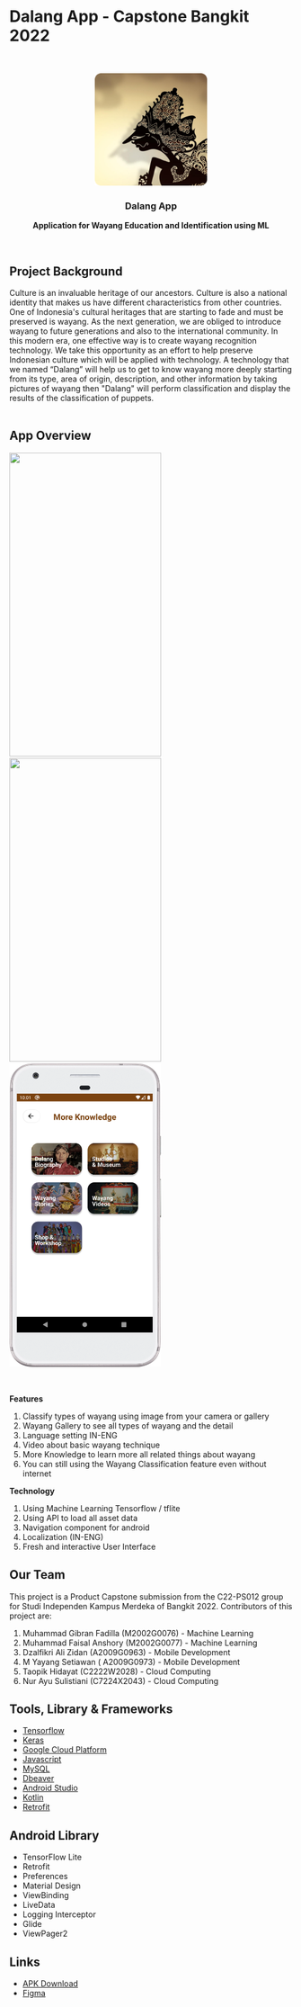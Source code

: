# Dalang App - Capstone Bangkit 2022

<br />
<p align="center">
  <a href="https://github.com/Bangkit2022-Dalangapps/Mobile-Development">
    <img src="images/App_Icon.png" alt="Logo" width="200" height="200">
  </a>

  <h3 align="center">Dalang App</h3>
  <p align="center"><b>Application for Wayang Education and Identification using ML
    </b></p>
</p>


</br>
<h2>Project Background</h2>
Culture is an invaluable heritage of our ancestors. Culture is also a national identity that makes us have different characteristics from other countries. One of Indonesia's cultural heritages that are starting to fade and must be preserved is wayang. As the next generation, we are obliged to introduce wayang to future generations and also to the international community. In this modern era, one effective way is to create wayang recognition technology. We take this opportunity as an effort to help preserve Indonesian culture which will be applied with technology. A technology that we named “Dalang” will help us to get to know wayang more deeply starting from its type, area of ​​origin, description, and other information by taking pictures of wayang then "Dalang" will perform classification and display the results of the classification of puppets.
</br></br>

## App Overview
<p float="left">
  <img src="images/Mock-Up/Home.png" width="270" height="540">
  <img src="images/Mock-Up/Wayang-Classification.png" width="270" height="540">
  <img src="images/Mock-Up/More-Knowledge.png" width="270" height="540">
</p></br>

**Features**
1. Classify types of wayang using image from your camera or gallery
2. Wayang Gallery to see all types of wayang and the detail
3. Language setting IN-ENG
4. Video about basic wayang technique
5. More Knowledge to learn more all related things about wayang
6. You can still using the Wayang Classification feature even without internet

**Technology**
1. Using Machine Learning Tensorflow / tflite
2. Using API to load all asset data
3. Navigation component for android
4. Localization (IN-ENG)
5. Fresh and interactive User Interface

## Our Team
This project is a Product Capstone submission from the C22-PS012 group for Studi Independen Kampus Merdeka of Bangkit 2022. Contributors of this project are:
<ol>
<li>Muhammad Gibran Fadilla (M2002G0076) - Machine Learning</li>
<li>Muhammad Faisal Anshory (M2002G0077) - Machine Learning</li>
<li>Dzalfikri Ali Zidan (A2009G0963) - Mobile Development</li>
<li>M Yayang Setiawan ( A2009G0973) - Mobile Development</li>
<li>Taopik Hidayat (C2222W2028) - Cloud Computing</li>
<li>Nur Ayu Sulistiani (C7224X2043) - Cloud Computing</li>
</ol>

## Tools, Library & Frameworks
* [Tensorflow](https://www.tensorflow.org/)
* [Keras](https://keras.io/)
* [Google Cloud Platform](https://cloud.google.com/)
* [Javascript](https://www.javascript.com/)
* [MySQL](https://www.mysql.com/)
* [Dbeaver](https://dbeaver.io/)
* [Android Studio](https://developer.android.com/studio)
* [Kotlin](https://kotlinlang.org/)
* [Retrofit](https://square.github.io/retrofit/)</br>

## Android Library
* TensorFlow Lite
* Retrofit
* Preferences
* Material Design
* ViewBinding
* LiveData
* Logging Interceptor
* Glide
* ViewPager2

## Links
* [APK Download](https://drive.google.com/file/d/1lJVZJzX8SgBgX-nJzSxlwVI9NXnZTTgE/view?usp=sharing)
* [Figma](https://www.figma.com/file/nucW6whJLmSe9STklMwRFV/Dalang-Apps?node-id=0%3A1)  
